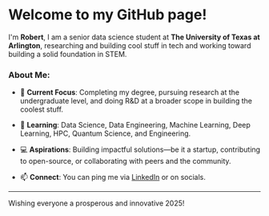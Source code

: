# Welcome to my GitHub page!

I'm **Robert**, I am a senior data science student at **The University of Texas at Arlington**, researching and building cool stuff in tech and working toward building
a solid foundation in STEM.

### About Me:

- 🔭 **Current Focus**: Completing my degree, pursuing research at the undergraduate level, and doing R&D at a broader scope in building the coolest stuff.

- 🌱 **Learning**: Data Science, Data Engineering, Machine Learning, Deep Learning, HPC, Quantum Science, and Engineering.

- 💻 **Aspirations**: Building impactful solutions—be it a startup, contributing to open-source, or collaborating with peers and the community.

- 📫 **Connect**: You can ping me via [LinkedIn](https://linkedin.com/in/robertcocker) or on socials.

---

Wishing everyone a prosperous and innovative 2025!
